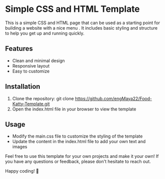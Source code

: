 # Simple CSS and HTML Template

This is a simple CSS and HTML page that can be used as a starting point for building a website with a nice menu . It includes basic styling and structure to help you get up and running quickly.

## Features
- Clean and minimal design
- Responsive layout
- Easy to customize

## Installation
1. Clone the repository: git clone https://github.com/engMaya22/Food-Katty-Template.git
2. Open the index.html file in your browser to view the template

## Usage
- Modify the main.css file to customize the styling of the template
- Update the content in the index.html file to add your own text and images

Feel free to use this template for your own projects and make it your own! If you have any questions or feedback, please don't hesitate to reach out.

Happy coding! 🚀
